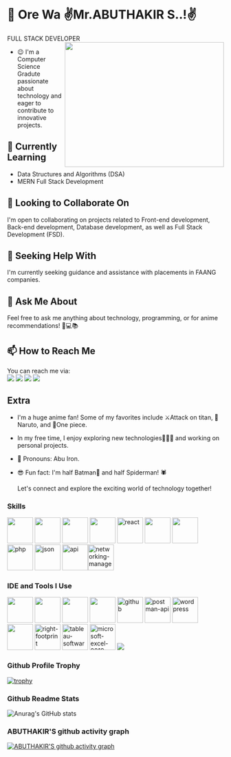 # 👋 Ore Wa  ✌Mr.ABUTHAKIR S..!✌

FULL STACK DEVELOPER 
 <img align="right" width="370"  height="290" src="https://tenor.com/view/who-asked-gif-25956246.gif" />



- 😉 I'm a Computer Science Gradute passionate about technology and eager to contribute to innovative projects.

## 🌱 Currently Learning

- Data Structures and Algorithms (DSA)
- MERN Full Stack Development

## 👀 Looking to Collaborate On

I'm open to collaborating on projects related to Front-end development, Back-end development, Database development, as well as Full Stack Development (FSD).

## 🤔 Seeking Help With

I'm currently seeking guidance and assistance with placements in FAANG companies.

## 💬 Ask Me About

Feel free to ask me anything about technology, programming, or for anime recommendations! 🤖💻📚

## 📫 How to Reach Me


You can reach me via:
<br /> [<img src="https://img.shields.io/badge/Gmail-D14836?style=for-the-badge&logo=gmail&logoColor=white" />](https://mailto:abuiron80@gmail.com) [<img src="https://img.shields.io/badge/Instagram-E4405F?style=for-the-badge&logo=instagram&logoColor=white" />](https://www.instagram.com/abuiron8787) [<img src="https://img.shields.io/badge/LinkedIn-0077B5?style=for-the-badge&logo=linkedin&logoColor=white" />](https://www.linkedin.com/in/abuthakir-s/) [<img src="https://img.shields.io/badge/Telegram-2CA5E0?style=for-the-badge&logo=telegram&logoColor=white" />](https://t.me/abuiron)

## Extra

- I'm a huge anime fan! Some of my favorites include ⚔️Attack on titan, 🦊Naruto, and 👒One piece.
- In my free time, I enjoy exploring new technologies👨🏽‍💻 and working on personal projects.


- 🤖 Pronouns: Abu Iron.
- 😎 Fun fact: I'm half Batman🦇 and half Spiderman! 🕷️

  Let's connect and explore the exciting world of technology together!


### Skills
<img height="60" width="60" src="https://img.icons8.com/color/48/000000/html-5.png" /> <img height="60" width="60" src="https://img.icons8.com/color/48/000000/css3.png" /> <img height="60" width="60" src="https://img.icons8.com/color/48/000000/javascript.png"/>  <img height="60" width="60" src="https://img.icons8.com/color/48/000000/bootstrap.png" /> <img width="60" height="60" src="https://img.icons8.com/officel/40/react.png" alt="react"/>
<img height="60" width="60" src="https://img.icons8.com/color/48/000000/python.png" /> <img height="60" width="60" src="https://img.icons8.com/color/48/000000/mysql-logo.png"/> <img width="60" height="60" src="https://img.icons8.com/parakeet/48/php.png" alt="php"/> <img width="60" height="60" src="https://img.icons8.com/papercut/60/json.png" alt="json"/> <img width="60" height="60" src="https://img.icons8.com/cute-clipart/64/api.png" alt="api"/><img width="60" height="60" src="https://img.icons8.com/fluency/48/networking-manager.png" alt="networking-manager"/>

### IDE and Tools I Use
<img height="60" width="60" src="https://img.icons8.com/color/48/000000/visual-studio-code-2019.png"/> <img height="60" width="60" src="https://img.icons8.com/color/48/000000/pycharm.png"/> <img height="60" src="https://img.icons8.com/officel/480/null/java-eclipse.png"/> <img height="60" width="60" src="https://img.icons8.com/color/50/000000/git.png"/> <img width="60" height="60" src="https://img.icons8.com/fluency/48/000000/github.png" alt="github"/> <img width="60" height="60" src="https://img.icons8.com/dusk/64/000000/postman-api.png" alt="postman-api"/> <img width="60" height="60" src="https://img.icons8.com/color/48/wordpress.png" alt="wordpress"/>  <img height="60" width="60" src="https://img.icons8.com/color/48/000000/figma--v1.png"/> <img width="60" height="60" src="https://img.icons8.com/ios-filled/50/40C057/right-footprint.png" alt="right-footprint"/>  <img width="60" height="60" src="https://img.icons8.com/color/48/tableau-software.png" alt="tableau-software"/> <img width="60" height="60" src="https://img.icons8.com/color/48/microsoft-excel-2019--v1.png" alt="microsoft-excel-2019--v1"/>  <img src="https://img.shields.io/badge/Netlify-00C7B7?style=for-the-badge&logo=netlify&logoColor=white" />
### Github Profile Trophy
[![trophy](https://github-profile-trophy.vercel.app/?username=abuiron&theme=matrix&rank=S,SS,SSS,A,AA,AAA,B,C&margin-w=15&no-bg=true)](https://github.com/ryo-ma/github-profile-trophy)

### Github Readme Stats
![Anurag's GitHub stats](https://github-readme-stats.vercel.app/api?username=abuiron&show=prs_merged,prs_merged_percentage&hide=issues,contribs&show_icons=true&theme=radical)
 
 ### ABUTHAKIR'S github activity graph
[![ABUTHAKIR'S github activity graph](https://github-readme-activity-graph.vercel.app/graph?username=abuiron&bg_color=000000&color=ffffff&line=51f565&point=ffffff&area=true&hide_border=true)](https://github.com/ashutosh00710/github-readme-activity-graph)


<!---
abuiron/abuiron is a ✨ special ✨ repository because its `README.md` (this file) appears on your GitHub profile.
You can click the Preview link to take a look at your changes.
--->
